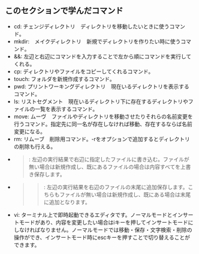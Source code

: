 ## このセクションで学んだコマンド
- cd: チェンジディレクトリ　ディレクトリを移動したいときに使うコマンド。
- mkdir:　メイクディレクトリ　新規でディレクトリを作りたい時に使うコマンド。
- &&: 左辺と右辺にコマンドを入力することで左から順にコマンドを実行してくれる。
- cp: ディレクトリやファイルをコピーしてくれるコマンド。
- touch: フォルダを新規作成するコマンド。
- pwd: プリントワーキングディレクトリ　現在いるディレクトリを表示するコマンド。
- ls: リストセグメント　現在いるディレクトリ下に存在するディレクトリやファイルの一覧を表示するコマンド。
- move: ムーヴ　ファイルやディレクトリを移動させたりそれらの名前変更を行うコマンド。指定先に同一名が存在しなければ移動、存在するならば名前変更になる。
- rm: リムーブ　削除用コマンド。-rをオプションで追加するとディレクトリの削除も行える。
- >: 左辺の実行結果で右辺に指定したファイルに書き込む。ファイルが無い場合は新規作成し、既にあるファイルの場合は内容すべてを上書き保存します。
- >>: 左辺の実行結果を右辺のファイルの末尾に追加保存します。こちらもファイルが無い場合は新規作成し、既にある場合は末尾に追加となります。
- vi: ターミナル上で即時起動できるエディタです。ノーマルモードとインサートモードがあり、内容を変更したい場合はiキーを押してインサートモードにしなければなりません。ノーマルモードでは移動・保存・文字検索・削除の操作ができ、インサートモード時にescキーを押すことで切り替えることができます。
